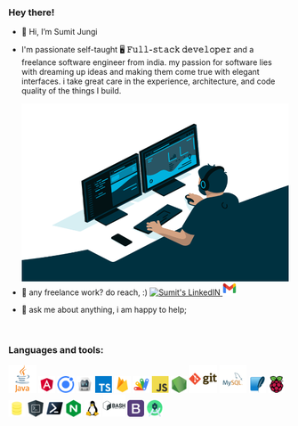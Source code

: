 
### Hey there! 

<!----
![](https://visitor-badge.glitch.me/badge?page_id=Sumit-Jungi.Sumit-Jungi)
--->

- 👋 Hi, I’m Sumit Jungi

- I'm passionate self-taught 🖥 <strong>𝙵𝚞𝚕𝚕-𝚜𝚝𝚊𝚌𝚔 𝚍𝚎𝚟𝚎𝚕𝚘𝚙𝚎𝚛</strong> and a freelance software engineer from india. my passion for software lies with dreaming up ideas and making them come true with elegant interfaces. i take great care in the experience, architecture, and code quality of the things I build.

  <img align="right" alt="GIF" src="https://github.com/Sumit-Jungi/Sumit-Jungi/blob/master/code.gif?raw=true" width="500" height="320" />

- 💼 any freelance work? do reach, :) <a href="https://www.linkedin.com/in/sumitjungi/">
  <img alt="Sumit's LinkedIN" width="22px" src="https://raw.githubusercontent.com/peterthehan/peterthehan/master/assets/linkedin.svg" />
</a> <a href="mailto:sumit.jungi555@gmail.com"> <img alt="Sumit's Gmail" width="25px" src="https://raw.githubusercontent.com/github/explore/26c6664ab3c97ff5cef04c3a3f2498bf518186d6/topics/gmail/gmail.png" />
</a>

- 💬 ask me about anything, i am happy to help;

<br />

### Languages and tools:

<code><img height="50" src="https://raw.githubusercontent.com/github/explore/26c6664ab3c97ff5cef04c3a3f2498bf518186d6/topics/java/java.png"></code>
<code><img height="30" src="https://raw.githubusercontent.com/github/explore/26c6664ab3c97ff5cef04c3a3f2498bf518186d6/topics/angular/angular.png"></code>
<code><img height="30" src="https://raw.githubusercontent.com/github/explore/26c6664ab3c97ff5cef04c3a3f2498bf518186d6/topics/ionic/ionic.png"></code>
<code><img height="30" src="https://raw.githubusercontent.com/github/explore/26c6664ab3c97ff5cef04c3a3f2498bf518186d6/topics/cordova/cordova.png"></code>
<code><img height="30" src="https://raw.githubusercontent.com/github/explore/26c6664ab3c97ff5cef04c3a3f2498bf518186d6/topics/typescript/typescript.png"></code>
<code><img height="30" src="https://raw.githubusercontent.com/github/explore/26c6664ab3c97ff5cef04c3a3f2498bf518186d6/topics/firebase/firebase.png"></code>
<code><img height="30" src="https://raw.githubusercontent.com/github/explore/26c6664ab3c97ff5cef04c3a3f2498bf518186d6/topics/google-apps-script/google-apps-script.png"></code>
<code><img height="30" src="https://raw.githubusercontent.com/github/explore/26c6664ab3c97ff5cef04c3a3f2498bf518186d6/topics/javascript/javascript.png"></code>
<code><img height="30" src="https://raw.githubusercontent.com/github/explore/26c6664ab3c97ff5cef04c3a3f2498bf518186d6/topics/nodejs/nodejs.png"></code>
<code><img height="50" src="https://raw.githubusercontent.com/github/explore/26c6664ab3c97ff5cef04c3a3f2498bf518186d6/topics/git/git.png"></code>
<code><img height="50" src="https://raw.githubusercontent.com/github/explore/26c6664ab3c97ff5cef04c3a3f2498bf518186d6/topics/mysql/mysql.png"></code>
<code><img height="30" src="https://raw.githubusercontent.com/github/explore/26c6664ab3c97ff5cef04c3a3f2498bf518186d6/topics/sqlite/sqlite.png"></code>
<code><img height="30" src="https://raw.githubusercontent.com/github/explore/26c6664ab3c97ff5cef04c3a3f2498bf518186d6/topics/raspberry-pi/raspberry-pi.png"></code>
<code><img height="30" src="https://raw.githubusercontent.com/github/explore/26c6664ab3c97ff5cef04c3a3f2498bf518186d6/topics/database/database.png"></code>
<code><img height="30" src="https://raw.githubusercontent.com/github/explore/26c6664ab3c97ff5cef04c3a3f2498bf518186d6/topics/angular-cli/angular-cli.png"></code>
<code><img height="30" src="https://raw.githubusercontent.com/github/explore/26c6664ab3c97ff5cef04c3a3f2498bf518186d6/topics/powershell/powershell.png"></code>
<code><img height="30" src="https://raw.githubusercontent.com/github/explore/26c6664ab3c97ff5cef04c3a3f2498bf518186d6/topics/nginx/nginx.png"></code>
<code><img height="30" src="https://raw.githubusercontent.com/github/explore/26c6664ab3c97ff5cef04c3a3f2498bf518186d6/topics/linux/linux.png"></code>
<code><img height="40" src="https://raw.githubusercontent.com/github/explore/26c6664ab3c97ff5cef04c3a3f2498bf518186d6/topics/bash/bash.png"></code>
<code><img height="30" src="https://raw.githubusercontent.com/github/explore/26c6664ab3c97ff5cef04c3a3f2498bf518186d6/topics/bootstrap/bootstrap.png"></code>
<code><img height="30" src="https://raw.githubusercontent.com/github/explore/26c6664ab3c97ff5cef04c3a3f2498bf518186d6/topics/android-studio/android-studio.png"></code>

<!---- 👀 I’m interested in ...
- 🌱 I’m currently learning ...
- 💞️ I’m looking to collaborate on ...
- 📫 How to reach me ...


Sumit-Jungi/Sumit-Jungi is a ✨ special ✨ repository because its `README.md` (this file) appears on your GitHub profile.
You can click the Preview link to take a look at your changes.
--->

